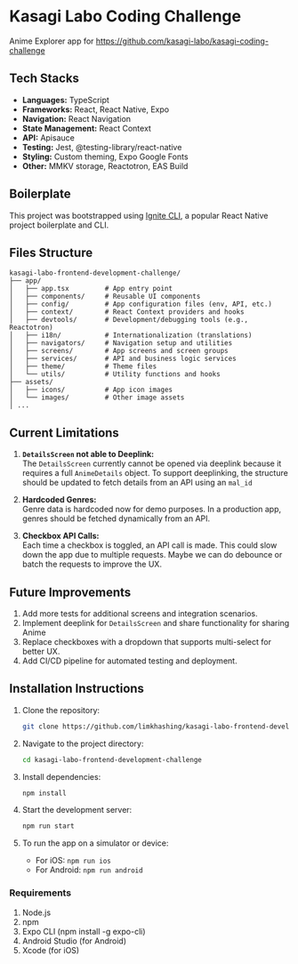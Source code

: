 # Kasagi Labo Coding Challenge

Anime Explorer app for https://github.com/kasagi-labo/kasagi-coding-challenge

## Tech Stacks

- **Languages:** TypeScript
- **Frameworks:** React, React Native, Expo
- **Navigation:** React Navigation
- **State Management:** React Context
- **API:** Apisauce
- **Testing:** Jest, @testing-library/react-native
- **Styling:** Custom theming, Expo Google Fonts
- **Other:** MMKV storage, Reactotron, EAS Build

## Boilerplate

This project was bootstrapped using [Ignite CLI](https://github.com/infinitered/ignite), a popular React Native project boilerplate and CLI.

## Files Structure
```
kasagi-labo-frontend-development-challenge/
├── app/
│   ├── app.tsx         # App entry point
│   ├── components/     # Reusable UI components
│   ├── config/         # App configuration files (env, API, etc.)
│   ├── context/        # React Context providers and hooks
│   ├── devtools/       # Development/debugging tools (e.g., Reactotron)
│   ├── i18n/           # Internationalization (translations)
│   ├── navigators/     # Navigation setup and utilities
│   ├── screens/        # App screens and screen groups
│   ├── services/       # API and business logic services
│   ├── theme/          # Theme files
│   └── utils/          # Utility functions and hooks
├── assets/
│   ├── icons/          # App icon images
│   └── images/         # Other image assets
│ ...
```

## Current Limitations

1. **`DetailsScreen` not able to Deeplink:**  
   The `DetailsScreen` currently cannot be opened via deeplink because it requires a full `AnimeDetails` object. To support deeplinking, the structure should be updated to fetch details from an API using an `mal_id`

2. **Hardcoded Genres:**  
   Genre data is hardcoded now for demo purposes. In a production app, genres should be fetched dynamically from an API.

3. **Checkbox API Calls:**  
   Each time a checkbox is toggled, an API call is made. This could slow down the app due to multiple requests. Maybe we can do debounce or batch the requests to improve the UX.

## Future Improvements

1. Add more tests for additional screens and integration scenarios.
2. Implement deeplink for `DetailsScreen` and share functionality for sharing Anime
3. Replace checkboxes with a dropdown that supports multi-select for better UX.
4. Add CI/CD pipeline for automated testing and deployment.

## Installation Instructions

1. Clone the repository:
   ```bash
   git clone https://github.com/limkhashing/kasagi-labo-frontend-development-challenge.git
   ```
2. Navigate to the project directory:
   ```bash
   cd kasagi-labo-frontend-development-challenge
   ```
3. Install dependencies:
    ```bash
    npm install
    ```
4. Start the development server:
    ```bash
    npm run start
    ```
   
5. To run the app on a simulator or device:
   - For iOS:
   `npm run ios`
   - For Android:
   `npm run android`

### Requirements
1. Node.js 
2. npm 
3. Expo CLI (npm install -g expo-cli)
4. Android Studio (for Android)
5. Xcode (for iOS)